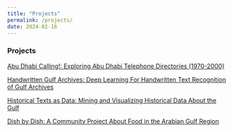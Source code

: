 ```yaml
---
title: "Projects"
permalink: /projects/
date: 2024-02-16
---
```


### Projects


[Abu Dhabi Calling!: Exploring Abu Dhabi Telephone Directories (1970-2000)](/ADcalling/)
  

[Handwritten Gulf Archives: Deep Learning For Handwritten Text Recognition of Gulf Archives]()


[Historical Texts as Data: Mining and Visualizing Historical Data About the Gulf]()
 

[Dish by Dish: A Community Project About Food in the Arabian Gulf Region]()
